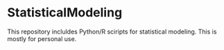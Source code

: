 # StatisticalModeling
This repository incluldes Python/R sciripts for statistical modeling. This is mostly for personal use.
